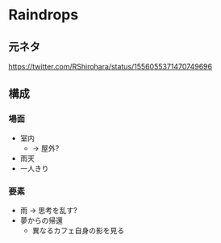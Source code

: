 # Raindrops

## 元ネタ

<https://twitter.com/RShirohara/status/1556055371470749696>

## 構成

### 場面

- 室内
  - -> 屋外?
- 雨天
- 一人きり

### 要素

- 雨 -> 思考を乱す?
- 夢からの帰還
  - 異なるカフェ自身の影を見る
